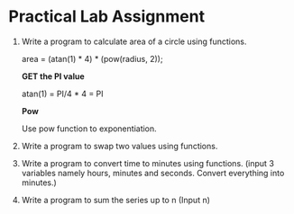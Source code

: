 # Practical Lab Assignment

1. Write a program to calculate area of a circle using functions.

   area = (atan(1) * 4) * (pow(radius, 2));

   **GET the PI value**

   atan(1) = PI/4 * 4 = PI

   **Pow**

   Use pow function to exponentiation.

2. Write a program to swap two values using functions.

3. Write a program to convert time to minutes using functions. (input 3 variables namely hours, minutes and seconds. Convert everything into minutes.)

4. Write a program to sum the series up to n (Input n)